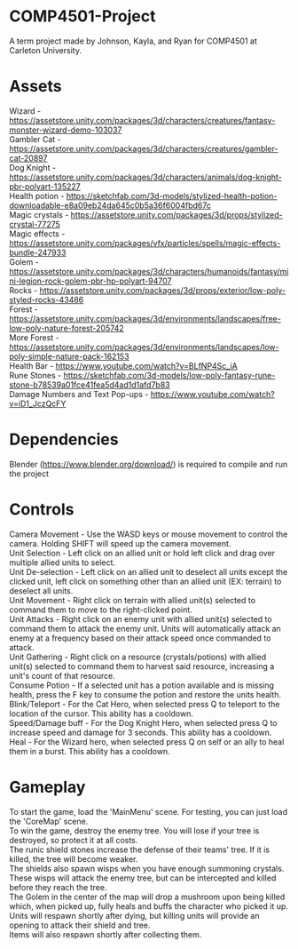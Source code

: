 # COMP4501-Project  
A term project made by Johnson, Kayla, and Ryan for COMP4501 at Carleton University.  
  
# Assets  
Wizard - https://assetstore.unity.com/packages/3d/characters/creatures/fantasy-monster-wizard-demo-103037  
Gambler Cat - https://assetstore.unity.com/packages/3d/characters/creatures/gambler-cat-20897  
Dog Knight - https://assetstore.unity.com/packages/3d/characters/animals/dog-knight-pbr-polyart-135227  
Health potion - https://sketchfab.com/3d-models/stylized-health-potion-downloadable-e8a09eb24da645c0b5a36f6004fbd67c  
Magic crystals - https://assetstore.unity.com/packages/3d/props/stylized-crystal-77275  
Magic effects - https://assetstore.unity.com/packages/vfx/particles/spells/magic-effects-bundle-247933  
Golem - https://assetstore.unity.com/packages/3d/characters/humanoids/fantasy/mini-legion-rock-golem-pbr-hp-polyart-94707  
Rocks - https://assetstore.unity.com/packages/3d/props/exterior/low-poly-styled-rocks-43486  
Forest - https://assetstore.unity.com/packages/3d/environments/landscapes/free-low-poly-nature-forest-205742  
More Forest - https://assetstore.unity.com/packages/3d/environments/landscapes/low-poly-simple-nature-pack-162153  
Health Bar - https://www.youtube.com/watch?v=BLfNP4Sc_iA  
Rune Stones - https://sketchfab.com/3d-models/low-poly-fantasy-rune-stone-b78539a01fce41fea5d4ad1d1afd7b83  
Damage Numbers and Text Pop-ups - https://www.youtube.com/watch?v=iD1_JczQcFY  

# Dependencies  
Blender (https://www.blender.org/download/) is required to compile and run the project  

# Controls
Camera Movement - Use the WASD keys or mouse movement to control the camera. Holding SHIFT will speed up the camera movement.  
Unit Selection - Left click on an allied unit or hold left click and drag over multiple allied units to select.  
Unit De-selection - Left click on an allied unit to deselect all units except the clicked unit, left click on something other than an allied unit (EX: terrain) to deselect all units.  
Unit Movement - Right click on terrain with allied unit(s) selected to command them to move to the right-clicked point.  
Unit Attacks - Right click on an enemy unit with allied unit(s) selected to command them to attack the enemy unit. Units will automatically attack an enemy at a frequency based on their attack speed once commanded to attack.  
Unit Gathering - Right click on a resource (crystals/potions) with allied unit(s) selected to command them to harvest said resource, increasing a unit's count of that resource.  
Consume Potion - If a selected unit has a potion available and is missing health, press the F key to consume the potion and restore the units health.  
Blink/Teleport - For the Cat Hero, when selected press Q to teleport to the location of the cursor. This ability has a cooldown.  
Speed/Damage buff - For the Dog Knight Hero, when selected press Q to increase speed and damage for 3 seconds. This ability has a cooldown.  
Heal - For the Wizard hero, when selected press Q on self or an ally to heal them in a burst. This ability has a cooldown.  

# Gameplay  
To start the game, load the 'MainMenu' scene. For testing, you can just load the 'CoreMap' scene.  
To win the game, destroy the enemy tree. You will lose if your tree is destroyed, so protect it at all costs.  
The runic shield stones increase the defense of their teams' tree. If it is killed, the tree will become weaker.  
The shields also spawn wisps when you have enough summoning crystals. These wisps will attack the enemy tree, but can be intercepted and killed before they reach the tree.  
The Golem in the center of the map will drop a mushroom upon being killed which, when picked up, fully heals and buffs the character who picked it up.  
Units will respawn shortly after dying, but killing units will provide an opening to attack their shield and tree.  
Items will also respawn shortly after collecting them.  
